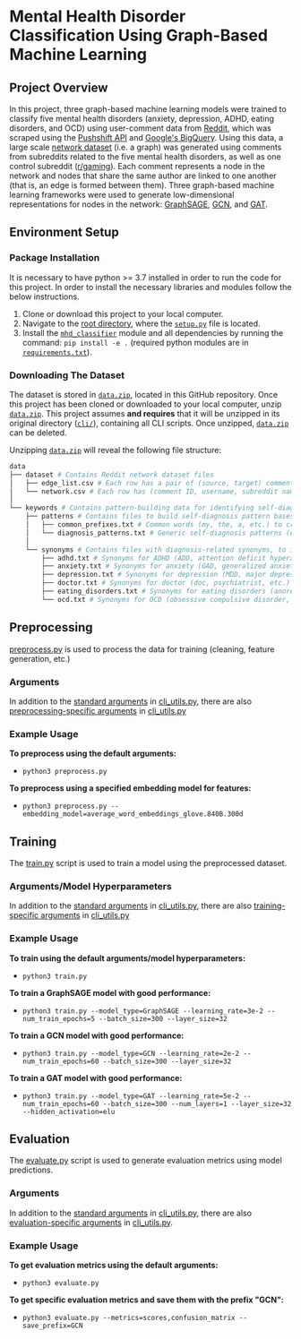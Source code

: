 # Mental Health Disorder Classification Using Graph-Based Machine Learning

## Project Overview
In this project, three graph-based machine learning models were trained to classify five mental health disorders (anxiety, depression, ADHD, eating disorders, and OCD) using user-comment data from [Reddit](https://www.reddit.com/), which was scraped using the [Pushshift API](https://github.com/pushshift/api) and [Google's BigQuery](https://cloud.google.com/bigquery). Using this data, a large scale [network dataset](/cli/data.zip) (i.e. a graph) was generated using comments from subreddits related to the five mental health disorders, as well as one control subreddit ([r/gaming](https://www.reddit.com/r/gaming/)). Each comment represents a node in the network and nodes that share the same author are linked to one another (that is, an edge is formed between them). Three graph-based machine learning frameworks were used to generate low-dimensional representations for nodes in the network: [GraphSAGE](https://snap.stanford.edu/graphsage/), [GCN](https://tkipf.github.io/graph-convolutional-networks/), and [GAT](https://petar-v.com/GAT/).

## Environment Setup
### Package Installation
It is necessary to have python >= 3.7 installed in order to run the code for this project. In order to install the necessary libraries and modules follow the below instructions.

1. Clone or download this project to your local computer.
2. Navigate to the [root directory](https://github.com/lewisc4/Mental-Health-Disorder-Classifier), where the [`setup.py`](/setup.py) file is located.
3. Install the [`mhd_classifier`](/mhd_classifier) module and all dependencies by running the command: `pip install -e .` (required python modules are in [`requirements.txt`](/requirements.txt)).

### Downloading The Dataset
The dataset is stored in [`data.zip`](/cli/data.zip), located in this GitHub repository. Once this project has been cloned or downloaded to your local computer, unzip [`data.zip`](/cli/data.zip). This project assumes **and requires** that it will be unzipped in its original directory ([`cli/`](/cli)), containing all CLI scripts. Once unzipped, [`data.zip`](/cli/data.zip) can be deleted.

Unzipping [`data.zip`](/cli/data.zip) will reveal the following file structure:

```bash
data
├── dataset # Contains Reddit network dataset files
│   ├── edge_list.csv # Each row has a pair of (source, target) comment IDs
│   └── network.csv # Each row has (comment ID, username, subreddit name, subreddit ID, comment text)
│ 
└── keywords # Contains pattern-building data for identifying self-diagnosed users
    ├── patterns # Contains files to build self-diagnosis pattern bases and variations
    │   ├── common_prefixes.txt # Common words (my, the, a, etc.) to create sentence variations
    │   └── diagnosis_patterns.txt # Generic self-diagnosis patterns (e.g., "I was diagnosed with __")
    │
    └── synonyms # Contains files with diagnosis-related synonyms, to inject in base patterns
        ├── adhd.txt # Synonyms for ADHD (ADD, attention deficit hyperactivity, etc.)
        ├── anxiety.txt # Synonyms for anxiety (GAD, generalized anxiety disorder, etc.)
        ├── depression.txt # Synonyms for depression (MDD, major depressive disorder, etc.)
        ├── doctor.txt # Synonyms for doctor (doc, psychiatrist, etc.)
        ├── eating_disorders.txt # Synonyms for eating disorders (anorexia, bulimia, etc.)
        └── ocd.txt # Synonyms for OCD (obsessive compulsive disorder, anankastic neurosis, etc.)
```

## Preprocessing
[preprocess.py](/cli/preprocess.py) is used to process the data for training (cleaning, feature generation, etc.)

### Arguments
In addition to the [standard arguments](/mhd_classifier/utils/cli_utils.py#L25) in [cli_utils.py](/mhd_classifier/utils/cli_utils.py), there are also [preprocessing-specific arguments](/mhd_classifier/utils/cli_utils.py#L126) in [cli_utils.py](/mhd_classifier/utils/cli_utils.py)

### Example Usage
**To preprocess using the default arguments:**
- `python3 preprocess.py`

**To preprocess using a specified embedding model for features:**
- `python3 preprocess.py --embedding_model=average_word_embeddings_glove.840B.300d`


## Training
The [train.py](/cli/train.py) script is used to train a model using the preprocessed dataset.

### Arguments/Model Hyperparameters
In addition to the [standard arguments](/mhd_classifier/utils/cli_utils.py#L25) in [cli_utils.py](/mhd_classifier/utils/cli_utils.py), there are also [training-specific arguments](/mhd_classifier/utils/cli_utils.py#L158) in [cli_utils.py](/mhd_classifier/utils/cli_utils.py)

### Example Usage
**To train using the default arguments/model hyperparameters:**
- `python3 train.py`

**To train a GraphSAGE model with good performance:**
- `python3 train.py --model_type=GraphSAGE --learning_rate=3e-2 --num_train_epochs=5 --batch_size=300 --layer_size=32`

**To train a GCN model with good performance:**
- `python3 train.py --model_type=GCN --learning_rate=2e-2 --num_train_epochs=60 --batch_size=300 --layer_size=32`

**To train a GAT model with good performance:**
- `python3 train.py --model_type=GAT --learning_rate=5e-2 --num_train_epochs=60 --batch_size=300 --num_layers=1 --layer_size=32 --hidden_activation=elu`


## Evaluation
The [evaluate.py](/cli/evaluate.py) script is used to generate evaluation metrics using model predictions.

### Arguments
In addition to the [standard arguments](/mhd_classifier/utils/cli_utils.py#L25) in [cli_utils.py](/mhd_classifier/utils/cli_utils.py), there are also [evaluation-specific arguments](/mhd_classifier/utils/cli_utils.py#L312) in [cli_utils.py](/mhd_classifier/utils/cli_utils.py).

### Example Usage
**To get evaluation metrics using the default arguments:**
- `python3 evaluate.py`

**To get specific evaluation metrics and save them with the prefix "GCN":**
- `python3 evaluate.py --metrics=scores,confusion_matrix --save_prefix=GCN`


<!--
## Training
### Hyperparameters
The available hyperparameters for fine-tuning the ResNet model can be found in the `emotion_detection/utils.py` file. By default, a large majority of the hyperparameters are inherited from the ResNet model's original parameters. The default model is `microsoft/resnet-18`. Useful parameters to change/test with are:

* `data_dir` <- Parent folder of the dataset (`dataset` by default). See the `Downloading The Dataset` section for more.
* `output_dir` <- Where to save the model to (defaults to `code/cli/outputs/`)
* `test_for_val` <- Whether to use the test set for validation or not. If not, a subset of the training data is used.
* `test_type` <- Uses either public test set (`public_test.csv`) or the private test set (`private_test.csv`) if the test set is used for validation.
* `percent_train` <- What percentage of the training dataset should be used for training, if a subset is used as a validation set.
* `learning_rate` <- The external learning rate
* `batch_size` <- Batch size used by the model
* `weight_decay` <- The external weight decay
* `eval_every_steps` <- How often to evaluate the model (compute eval accuracy)
* `debug` <- Whether to run in debug mode (uses small number of examples) or not
* `num_train_epochs` <- Number of training epochs to use
* `wandb_project` <- The weights and biases project to use (not required)
* `use_wandb` <- Whether to log to weights and biases or not (do not use unless you have a project set via `wandb_project`)

### Example Usage

**To train a model with the parameters that achieved the best accuracy:**
- `python3 train.py --test_for_val --test_type='public_test' --pretrained_model_name='microsoft/resnet-50' --batch_size=64 --learning_rate=1e-3 --lr_scheduler_type='linear' --weight_decay=0.0 --num_train_epochs=30 --eval_every_steps=90 --logging_steps=90 --checkpoint_every_steps=10000 --seed=42`
-->
